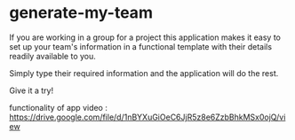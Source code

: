 # generate-my-team

If you are working in a group for a project this application makes it easy to set up your team's information in a functional template with their details readily available to you.

Simply type their required information and the application will do the rest.

Give it a try!

functionality of app video : https://drive.google.com/file/d/1nBYXuGiOeC6JjR5z8e6ZzbBhkMSx0ojQ/view
